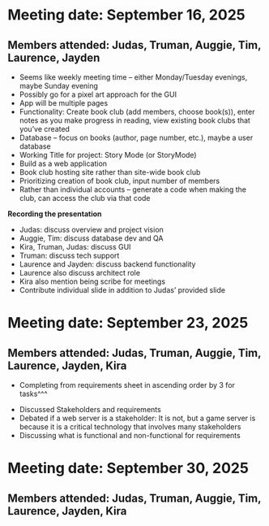 Meeting date: September 16, 2025
================================
Members attended: Judas, Truman, Auggie, Tim, Laurence, Jayden
--------------------------------------------------------------

- Seems like weekly meeting time – either Monday/Tuesday evenings, maybe Sunday evening
- Possibly go for a pixel art approach for the GUI
- App will be multiple pages
- Functionality: Create book club (add members, choose book(s)), enter notes as you make progress in reading, view existing book clubs that you’ve created
- Database – focus on books (author, page number, etc.), maybe a user database
- Working Title for project: Story Mode (or StoryMode)
- Build as a web application
- Book club hosting site rather than site-wide book club
- Prioritizing creation of book club, input number of members
- Rather than individual accounts – generate a code when making the club, can access the club via that code
  
**Recording the presentation**

- Judas: discuss overview and project vision
- Auggie, Tim: discuss database dev and QA
- Kira, Truman, Judas: discuss GUI
- Truman: discuss tech support
- Laurence and Jayden: discuss backend functionality
- Laurence also discuss architect role
- Kira also mention being scribe for meetings
- Contribute individual slide in addition to Judas’ provided slide

Meeting date: September 23, 2025
================================
Members attended: Judas, Truman, Auggie, Tim, Laurence, Jayden, Kira
--------------------------------------------------------------------

* Completing from requirements sheet in ascending order by 3 for tasks^^^
- Discussed Stakeholders and requirements
- Debated if a web server is a stakeholder: It is not, but a game server is because it is a critical technology that involves many stakeholders
- Discussing what is functional and non-functional for requirements

Meeting date: September 30, 2025
================================
Members attended: Judas, Truman, Auggie, Tim, Laurence, Jayden, Kira
--------------------------------------------------------------------
